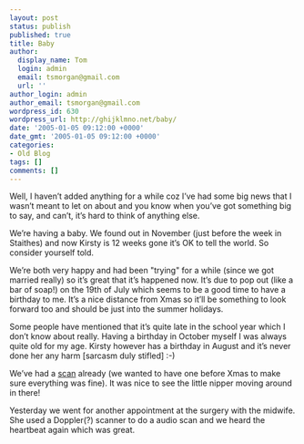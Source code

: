 ```yaml
---
layout: post
status: publish
published: true
title: Baby
author:
  display_name: Tom
  login: admin
  email: tsmorgan@gmail.com
  url: ''
author_login: admin
author_email: tsmorgan@gmail.com
wordpress_id: 630
wordpress_url: http://ghijklmno.net/baby/
date: '2005-01-05 09:12:00 +0000'
date_gmt: '2005-01-05 09:12:00 +0000'
categories:
- Old Blog
tags: []
comments: []
---
```

<p>Well, I haven&#8217;t added anything for a while coz I&#8217;ve had some big news that I wasn&#8217;t meant to let on about and you know when you&#8217;ve got something big to say, and can&#8217;t, it&#8217;s hard to think of anything else.</p>

<p>We&#8217;re having a baby. We found out in November (just before the week in Staithes) and now Kirsty is 12 weeks gone it&#8217;s OK to tell the world. So consider yourself told.</p>

<p>We&#8217;re both very happy and had been "trying" for a while (since we got married really) so it&#8217;s great that it&#8217;s happened now. It&#8217;s due to pop out (like a bar of soap!) on the 19th of July which seems to be a good time to have a birthday to me. It&#8217;s a nice distance from Xmas so it&#8217;ll be something to look forward too and should be just into the summer holidays.</p>

<p>Some people have mentioned that it&#8217;s quite late in the school year which I don&#8217;t know about really. Having a birthday in October myself I was always quite old for my age. Kirsty however has a birthday in August and it&#8217;s never done her any harm [sarcasm duly stifled] :-)</p>

<p>We&#8217;ve had a <a href="http://flickr.com/photos/ghijklmno/2926199/">scan</a> already (we wanted to have one before Xmas to make sure everything was fine). It was nice to see the little nipper moving around in there!</p>

<p>Yesterday we went for another appointment at the surgery with the midwife. She used a Doppler(?) scanner to do a audio scan and we heard the heartbeat again which was great.</p>

